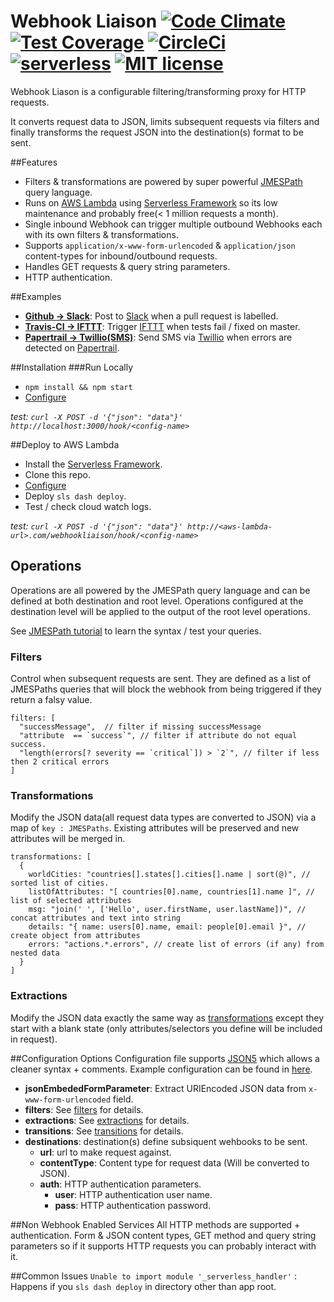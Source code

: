 # Webhook Liaison [![Code Climate](https://codeclimate.com/github/davidhampgonsalves/webhook-transmogrifier/badges/gpa.svg)](https://codeclimate.com/github/davidhampgonsalves/webhook-transmogrifier) [![Test Coverage](https://codeclimate.com/github/davidhampgonsalves/webhook-transmogrifier/badges/coverage.svg)](https://codeclimate.com/github/davidhampgonsalves/webhook-transmogrifier/coverage) [![CircleCi](https://circleci.com/gh/davidhampgonsalves/webhook-liaison.svg?style=shield&circle-token=:circle-token)](https://circleci.com/gh/davidhampgonsalves/webhook-liaison) [![serverless](http://public.serverless.com/badges/v3.svg)](http://www.serverless.com) [![MIT license](https://img.shields.io/github/license/mashape/apistatus.svg)](https://en.wikipedia.org/wiki/MIT_License)
Webhook Liason is a configurable filtering/transforming proxy for HTTP requests.

It converts request data to JSON, limits subsequent requests via filters and finally transforms the request JSON into the destination(s) format to be sent.


##Features
* Filters & transformations are powered by super powerful [JMESPath](https://jmespath.org) query language.
* Runs on [AWS Lambda](https://aws.amazon.com/lambda/) using [Serverless Framework](https://github.com/serverless/serverless) so its low maintenance and probably free(< 1 million requests a month).
* Single inbound Webhook can trigger multiple outbound Webhooks each with its own filters & transformations.
* Supports `application/x-www-form-urlencoded` & `application/json` content-types for inbound/outbound requests.
* Handles GET requests & query string parameters.
* HTTP authentication.

##Examples
* __[Github -> Slack](functions/lib/webhook-liaison.example.json5#L2)__: Post to [Slack](https://www.slack.com) when a pull request is labelled.
* __[Travis-CI -> IFTTT](functions/lib/webhook-liaison.example.json5#L33)__: Trigger [IFTTT](https://www.ifttt.com) when tests fail / fixed on master.
* __[Papertrail -> Twillio(SMS)](functions/lib/webhook-liaison.example.json5#L53)__: Send SMS via [Twillio](https://www.twilio.com) when errors are detected on [Papertrail](https://papertrailapp.com).

##Installation
###Run Locally
* `npm install && npm start`
* [Configure](#configuration-options)

_test: `curl -X POST -d '{"json": "data"}' http://localhost:3000/hook/<config-name>`_

##Deploy to AWS Lambda
* Install the [Serverless Framework](https://github.com/serverless/serverless/).
* Clone this repo.
* [Configure](#configuration-options)
* Deploy `sls dash deploy`.
* Test  / check cloud watch logs.

_test: `curl -X POST -d '{"json": "data"}' http://<aws-lambda-url>.com/webhookliaison/hook/<config-name>`_

## Operations
Operations are all powered by the JMESPath query language and can be defined at both destination and root level. Operations configured at the destination level will be applied to the output of the root level operations.

See [JMESPath tutorial](http://jmespath.org/tutorial.html) to learn the syntax / test your queries.

### Filters
Control when subsequent requests are sent. They are defined as a list of JMESPaths queries that will block the webhook from being triggered if they return a falsy value.
```
filters: [
  "successMessage",  // filter if missing successMessage
  "attribute  == `success`", // filter if attribute do not equal success.
  "length(errors[? severity == `critical`]) > `2`", // filter if less then 2 critical errors
]
```

### Transformations
Modify the JSON data(all request data types are converted to JSON) via a map of `key : JMESPaths`. Existing attributes will be preserved and new attributes will be merged in.
```
transformations: [
  {
    worldCities: "countries[].states[].cities[].name | sort(@)", // sorted list of cities.
    listOfAttributes: "[ countries[0].name, countries[1].name ]", // list of selected attributes
    msg: "join(' ', ['Hello', user.firstName, user.lastName])", // concat attributes and text into string
    details: "{ name: users[0].name, email: people[0].email }", // create object from attributes
    errors: "actions.*.errors", // create list of errors (if any) from nested data
  }
]
```

### Extractions
Modify the JSON data exactly the same way as [transformations](#transformations) except they start with a blank state (only attributes/selectors you define will be included in request).

##Configuration Options
Configuration file supports [JSON5](https://github.com/json5/json5) which allows a cleaner syntax + comments. Example configuration can be found in [here](functions/lib/webhook-liaison.example.json5).

* __jsonEmbededFormParameter__: Extract URIEncoded JSON data from `x-www-form-urlencoded` field.
* __filters__: See [filters](#filters) for details.
* __extractions__: See [extractions](#extractions) for details.
* __transitions__: See [transitions](#transitions) for details.
* __destinations__: destination(s) define subsiquent wehbooks to be sent.
  * __url__: url to make request against.
  * __contentType__: Content type for request data (Will be converted to JSON).
  * __auth__: HTTP authentication parameters.
    * __user__: HTTP authentication user name.
    * __pass__: HTTP authentication password.

##Non Webhook Enabled Services
All HTTP methods are supported + authentication. Form & JSON content types, GET method and query string parameters so if it supports HTTP requests you can probably interact with it.

##Common Issues
`Unable to import module '_serverless_handler'` : Happens if you `sls dash deploy` in directory other than app root.

